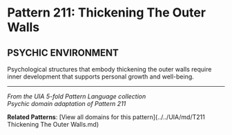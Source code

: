 # Pattern 211: Thickening The Outer Walls

## PSYCHIC ENVIRONMENT

Psychological structures that embody thickening the outer walls require inner development that supports personal growth and well-being.

---

*From the UIA 5-fold Pattern Language collection*  
*Psychic domain adaptation of Pattern 211*

**Related Patterns**: [View all domains for this pattern](../../UIA/md/T211 Thickening The Outer Walls.md)